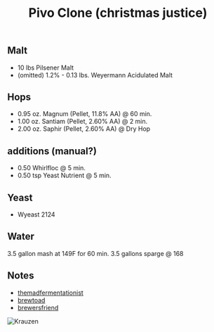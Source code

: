 ﻿---
layout: post
title: Pivo Clone (christmas justice)
tags: [ beer ]
---
## Malt
- 10 lbs Pilsener  Malt
- (omitted) 1.2% - 0.13 lbs. Weyermann Acidulated Malt 


## Hops
- 0.95 oz. Magnum (Pellet, 11.8% AA) @ 60 min.
- 1.00 oz. Santiam (Pellet, 2.60% AA) @ 2 min.
- 2.00 oz. Saphir (Pellet, 2.60% AA) @ Dry Hop

## additions (manual?)
- 0.50 Whirlfloc @ 5 min. 
- 0.50 tsp Yeast Nutrient @ 5 min. 

## Yeast
- Wyeast 2124 

## Water
3.5 gallon mash at 149F for 60 min. 3.5 gallons sparge @ 168
## Notes
- [themadfermentationist](https://www.themadfermentationist.com/2016/01/saphir-hopped-pilsner-and-saison.html)
- [brewtoad](https://www.brewtoad.com/recipes/peepo-pils-pivo-pils-clone)
- [brewersfriend](https://www.brewersfriend.com/homebrew/recipe/view/461103/pivo-pils-clone)

![Krauzen](https://images.weserv.nl/?w=900&url=https://pscevw.dm.files.1drv.com/y4m8k4blIgjMC_TM-tde3qRJtrzhob5MnQY6AkSWjzkAuwf8eDnocynmOwOH4aMZcUjxLhTO1fqSH8Cg8cso5Nxx54wYZ5RLCHWKbb1KMAcJyAXGt0jiZsC1jDEiSLXf7exAlastpJlBoa_EHFx7JHfm8T25_yGoQguHQOQMAFkU2WXf8yg2r2rnoC7vld4KVnMxVFV82tkK08JtKCwSwZhTg)
